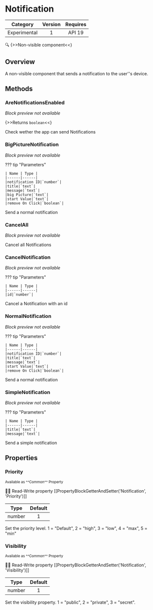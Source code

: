 # Notification

| Category | Version | Requires |
|:--------:|:-------:|:--------:|
|Experimental|1|API 19 | Android 4.4 - 4.4.4 KitKat|

:mag: {>>Non-visible component<<}

## Overview

A non-visible component that sends a notification to the user''s device.

## Methods

### AreNotificationsEnabled

_Block preview not available_

{>>Returns `boolean`<<}

Check wether the app can send Notifications

### BigPictureNotification

_Block preview not available_

??? tip "Parameters"

    | Name | Type |
    |------|------|
    |notification ID|`number`|
    |title|`text`|
    |message|`text`|
    |big Picture|`text`|
    |start Value|`text`|
    |remove On Click|`boolean`|


Send a normal notification

### CancelAll

_Block preview not available_

Cancel all Notifications

### CancelNotification

_Block preview not available_

??? tip "Parameters"

    | Name | Type |
    |------|------|
    |id|`number`|


Cancel a Notification with an id

### NormalNotification

_Block preview not available_

??? tip "Parameters"

    | Name | Type |
    |------|------|
    |notification ID|`number`|
    |title|`text`|
    |message|`text`|
    |start Value|`text`|
    |remove On Click|`boolean`|


Send a normal notification

### SimpleNotification

_Block preview not available_

??? tip "Parameters"

    | Name | Type |
    |------|------|
    |title|`text`|
    |message|`text`|


Send a simple notification

## Properties

### Priority

<small>Available as ^^Common^^ Property</small>

:eyes::pencil: Read-Write property
[[PropertyBlockGetterAndSetter('Notification', 'Priority')]]

| Type | Default |
|:----:|:-------:|
|number|1|

Set the priority level. 1 = "Default", 2 = "high", 3 = "low", 4 = "max", 5 = "min"

### Visibility

<small>Available as ^^Common^^ Property</small>

:eyes::pencil: Read-Write property
[[PropertyBlockGetterAndSetter('Notification', 'Visibility')]]

| Type | Default |
|:----:|:-------:|
|number|1|

Set the visibility property. 1 = "public", 2 = "private", 3 = "secret".